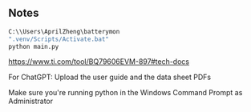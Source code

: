 ## Notes

```cmd
C:\\Users\AprilZheng\batterymon
".venv/Scripts/Activate.bat"
python main.py
```

<a>

https://www.ti.com/tool/BQ79606EVM-897#tech-docs

For ChatGPT:
Upload the user guide and the data sheet PDFs

Make sure you're running python in the Windows Command Prompt as Administrator

</a>